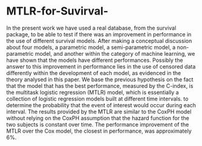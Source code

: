 # MTLR-for-Suvirval-
In the present work we have used a real database, from the survival package, to be able to test if there was an improvement in performance in the use of different survival models.
After making a conceptual discussion about four models, a parametric model, a semi-parametric model, a non-parametric model, and another within the category of machine learning, we have shown that the models have different performances. Possibly the answer to this improvement in performance lies in the use of censored data differently within the development of each model, as evidenced in the theory analysed in this paper.
We base the previous hypothesis on the fact that the model that has the best performance, measured by the C-index, is the multitask logistic regression (MTLR) model, which is essentially a collection of logistic regression models built at different time intervals. to determine the probability that the event of interest would occur during each interval. The results provided by the MTLR are similar to the CoxPH model without relying on the CoxPH assumption that the hazard function for the two subjects is constant over time. The performance improvement of the MTLR over the Cox model, the closest in performance, was approximately 6%.
